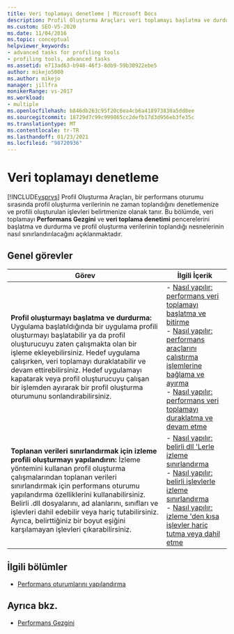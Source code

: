 ```yaml
---
title: Veri toplamayı denetleme | Microsoft Docs
description: Profil Oluşturma Araçları veri toplamayı başlatma ve durdurma ve profil oluşturma verilerinin toplandığı nesneleri sınırlama hakkında bilgi edinin. Bu makale genel bakıştır.
ms.custom: SEO-VS-2020
ms.date: 11/04/2016
ms.topic: conceptual
helpviewer_keywords:
- advanced tasks for profiling tools
- profiling tools, advanced tasks
ms.assetid: e713ad63-b948-46f3-8db9-59b30922ebe5
author: mikejo5000
ms.author: mikejo
manager: jillfra
monikerRange: vs-2017
ms.workload:
- multiple
ms.openlocfilehash: b846db263c95f20c6ea4cb6a418973830a5dd8ee
ms.sourcegitcommit: 18729d7c99c999865cc2defb17d3d956eb3fe35c
ms.translationtype: MT
ms.contentlocale: tr-TR
ms.lasthandoff: 01/23/2021
ms.locfileid: "98720936"
---
```

# <a name="control-data-collection"></a>Veri toplamayı denetleme
[!INCLUDE[vsprvs](../code-quality/includes/vsprvs_md.md)] Profil Oluşturma Araçları, bir performans oturumu sırasında profil oluşturma verilerinin ne zaman toplandığını denetlemenize ve profili oluşturulan işlevleri belirtmenize olanak tanır. Bu bölümde, veri toplamayı **Performans Gezgini** ve **veri toplama denetimi** pencerelerini başlatma ve durdurma ve profil oluşturma verilerinin toplandığı nesnelerinin nasıl sınırlandırılacağını açıklanmaktadır.

## <a name="common-tasks"></a>Genel görevler

|Görev|İlgili İçerik|
|----------|---------------------|
|**Profil oluşturmayı başlatma ve durdurma:** Uygulama başlatıldığında bir uygulama profili oluşturmayı başlatabilir ya da profil oluşturucuyu zaten çalışmakta olan bir işleme ekleyebilirsiniz. Hedef uygulama çalışırken, veri toplamayı duraklatabilir ve devam ettirebilirsiniz. Hedef uygulamayı kapatarak veya profil oluşturucuyu çalışan bir işlemden ayırarak bir profil oluşturma oturumunu sonlandırabilirsiniz. |-   [Nasıl yapılır: performans veri toplamayı başlatma ve bitirme](../profiling/how-to-start-and-end-performance-data-collection.md)<br />-   [Nasıl yapılır: performans araçlarını çalıştırma işlemlerine bağlama ve ayırma](../profiling/how-to-attach-and-detach-performance-tools-to-running-processes.md)<br />-   [Nasıl yapılır: performans veri toplamayı duraklatma ve devam etme](../profiling/how-to-pause-and-resume-performance-data-collection.md)|
|**Toplanan verileri sınırlandırmak için izleme profili oluşturmayı yapılandırın:** İzleme yöntemini kullanan profil oluşturma çalışmalarından toplanan verileri sınırlandırmak için performans oturumu yapılandırma özelliklerini kullanabilirsiniz. Belirli .dll dosyalarını, ad alanlarını, sınıfları ve işlevleri dahil edebilir veya hariç tutabilirsiniz. Ayrıca, belirttiğiniz bir boyut eşiğini karşılamayan işlevleri çıkarabilirsiniz.|-   [Nasıl yapılır: belirli dll 'Lerle izleme sınırlandırma](../profiling/how-to-limit-instrumentation-to-specific-dlls.md)<br />-   [Nasıl yapılır: belirli işlevlerle izleme sınırlandırma](../profiling/how-to-limit-instrumentation-to-specific-functions.md)<br />-   [Nasıl yapılır: izleme 'den kısa işlevler hariç tutma veya dahil etme](../profiling/how-to-exclude-or-include-short-functions-from-instrumentation.md)|

## <a name="related-sections"></a>İlgili bölümler
- [Performans oturumlarını yapılandırma](../profiling/configuring-performance-sessions.md)

## <a name="see-also"></a>Ayrıca bkz.
- [Performans Gezgini](../profiling/performance-explorer.md)
